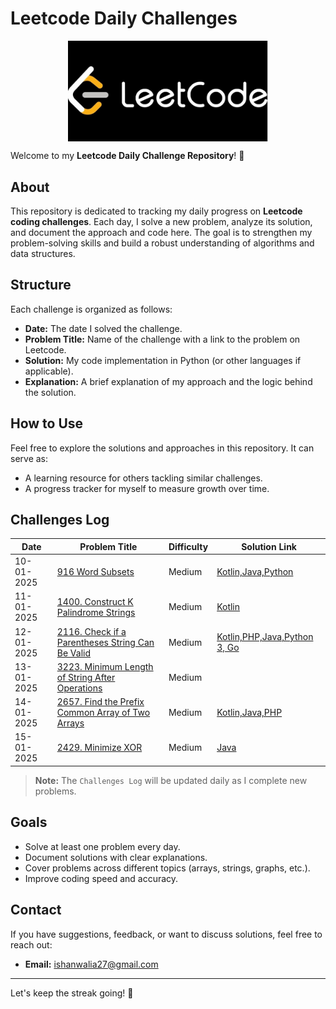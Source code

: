 # Leetcode Daily Challenges 
<center><img src="dataset-cover.jpg" width="320px" align="center"></center>

Welcome to my **Leetcode Daily Challenge Repository**! 🚀

## About
This repository is dedicated to tracking my daily progress on **Leetcode coding challenges**. Each day, I solve a new problem, analyze its solution, and document the approach and code here. The goal is to strengthen my problem-solving skills and build a robust understanding of algorithms and data structures.

## Structure
Each challenge is organized as follows:

- **Date:** The date I solved the challenge.
- **Problem Title:** Name of the challenge with a link to the problem on Leetcode.
- **Solution:** My code implementation in Python (or other languages if applicable).
- **Explanation:** A brief explanation of my approach and the logic behind the solution.

## How to Use
Feel free to explore the solutions and approaches in this repository. It can serve as:
- A learning resource for others tackling similar challenges.
- A progress tracker for myself to measure growth over time.

## Challenges Log
| Date       | Problem Title                     | Difficulty | Solution Link   |
|------------|-----------------------------------|------------|-----------------|
| 10-01-2025 | [916 Word Subsets](https://github.com/ishanwalia7579/Daily-Leetcode-Challenge/blob/main/916.%20Word%20Subsets.md)                 | Medium     | [Kotlin,Java,Python](https://github.com/ishanwalia7579/Daily-Leetcode-Challenge/blob/main/916.%20Word%20Subsets.md)|
| 11-01-2025 | [1400. Construct K Palindrome Strings](https://github.com/ishanwalia7579/Daily-Leetcode-Challenge/blob/main/1400.%20Construct%20K%20Palindrome%20Strings.md)              | Medium      | [Kotlin](https://github.com/ishanwalia7579/Daily-Leetcode-Challenge/blob/main/1400.%20Construct%20K%20Palindrome%20Strings.md)|
| 12-01-2025 | [2116. Check if a Parentheses String Can Be Valid](https://github.com/ishanwalia7579/Daily-Leetcode-Challenge/blob/main/2116.%20Check%20if%20a%20Parentheses%20String%20Can%20Be%20Valid.md)  | Medium       | [Kotlin,PHP,Java,Python 3, Go ](https://github.com/ishanwalia7579/Daily-Leetcode-Challenge/blob/main/2116.%20Check%20if%20a%20Parentheses%20String%20Can%20Be%20Valid.md) |
| 13-01-2025 | [3223. Minimum Length of String After Operations]() | Medium | []() |
| 14-01-2025 | [2657. Find the Prefix Common Array of Two Arrays]() | Medium | [Kotlin,Java,PHP]() |
| 15-01-2025 | [2429. Minimize XOR]() | Medium | [Java]() |


> **Note:** The `Challenges Log` will be updated daily as I complete new problems.

## Goals
- Solve at least one problem every day.
- Document solutions with clear explanations.
- Cover problems across different topics (arrays, strings, graphs, etc.).
- Improve coding speed and accuracy.

## Contact
If you have suggestions, feedback, or want to discuss solutions, feel free to reach out: 
- **Email:** ishanwalia27@gmail.com

---

Let's keep the streak going! 💪
